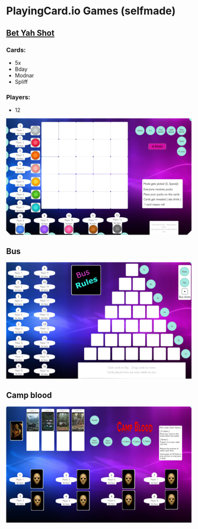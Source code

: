 # PlayingCard.io Games (selfmade)

## [Bet Yah Shot](https://github.com/Steefyo/PlayingCards.io/raw/main/BetYahShot/bet-yah-shot.pcio)

### Cards:
- 5x
- Bday
- Modnar
- Spliff

### Players:
- 12

<img src="BetYahShot/Demo/Demo.BetYahShot.1.png" style="width: 500px" />

## Bus
<img src="Bus/Demo/Demo.Bus.1.png" style="width: 500px" />

## Camp blood
<img src="CampBlood/Demo/Demo.CampBlood.1.png" style="width: 500px" />
